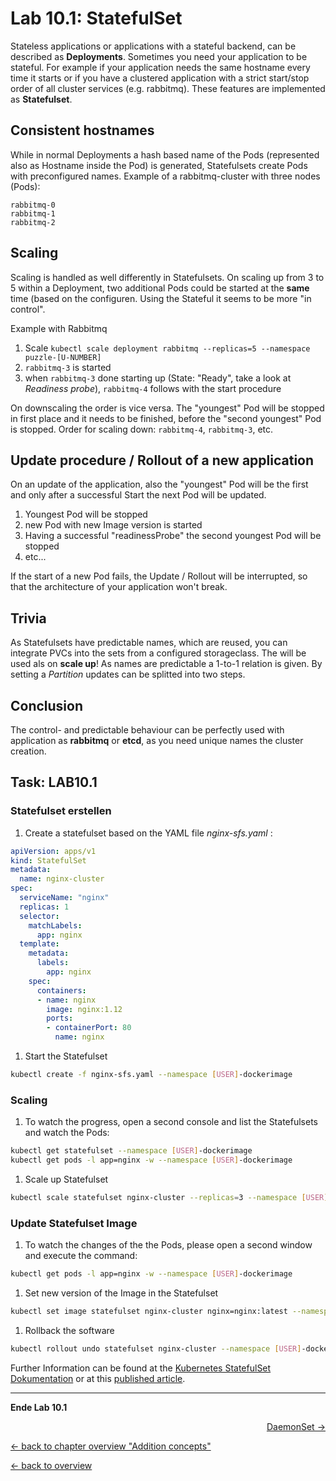 # Lab 10.1: StatefulSet

Stateless applications or applications with a stateful backend, can be described as **Deployments**. Sometimes you need your application to be stateful.
For example if your application needs the same hostname every time it starts or if you have a clustered application with a strict start/stop order of all cluster services (e.g. rabbitmq).
These features are implemented as **Statefulset**.

## Consistent hostnames
While in normal Deployments a hash based name of the Pods (represented also as Hostname inside the Pod) is generated, Statefulsets create Pods with preconfigured names.
Example of a rabbitmq-cluster with three nodes (Pods):

```
rabbitmq-0
rabbitmq-1
rabbitmq-2
```

## Scaling
Scaling is handled as well differently in Statefulsets.
On scaling up from 3 to 5 within a Deployment, two additional Pods could be started at the __same__ time (based on the configuren. Using the Stateful it seems to be more "in control".

Example with Rabbitmq

1. Scale `kubectl scale deployment rabbitmq --replicas=5 --namespace puzzle-[U-NUMBER]`
1. `rabbitmq-3` is started
1. when `rabbitmq-3` done starting up (State: "Ready", take a look at _Readiness probe_), `rabbitmq-4` follows with the start procedure

On downscaling the order is vice versa. The "youngest" Pod will be stopped in first place and it needs to be finished, before the "second youngest" Pod is stopped.
Order for scaling down: `rabbitmq-4`, `rabbitmq-3`, etc.



## Update procedure / Rollout of a new application
On an update of the application, also the "youngest" Pod will be the first and only after a successful Start the next Pod will be updated.

1. Youngest Pod will be stopped
1. new Pod with new Image version is started
1. Having a successful "readinessProbe" the second youngest Pod will be stopped
1. etc...

If the start of a new Pod fails, the Update / Rollout will be interrupted, so that the architecture of your application won't break.

## Trivia
As Statefulsets have predictable names, which are reused, you can integrate PVCs into the sets from a configured storageclass. The will be used als on **scale up**!
As names are predictable a 1-to-1 relation is given. 
By setting a _Partition_ updates can be splitted into two steps.

## Conclusion
The control- and predictable behaviour can be perfectly used with application as __rabbitmq__ or __etcd__, as you need unique names the cluster creation.




## Task: LAB10.1

### Statefulset erstellen
1. Create a statefulset based on the YAML file _nginx-sfs.yaml_ :
```YAML
apiVersion: apps/v1
kind: StatefulSet
metadata:
  name: nginx-cluster
spec:
  serviceName: "nginx"
  replicas: 1
  selector:
    matchLabels:
      app: nginx
  template:
    metadata:
      labels:
        app: nginx
    spec:
      containers:
      - name: nginx
        image: nginx:1.12
        ports:
        - containerPort: 80
          name: nginx
```

1. Start the Statefulset
```bash
kubectl create -f nginx-sfs.yaml --namespace [USER]-dockerimage
```

### Scaling

1. To watch the progress, open a second console and list the Statefulsets and watch the Pods:

```bash
kubectl get statefulset --namespace [USER]-dockerimage
kubectl get pods -l app=nginx -w --namespace [USER]-dockerimage
```

1. Scale up Statefulset
```bash
kubectl scale statefulset nginx-cluster --replicas=3 --namespace [USER]-dockerimage
```

### Update Statefulset Image

1. To watch the changes of the the Pods, please open a second window and execute the command:
```bash
kubectl get pods -l app=nginx -w --namespace [USER]-dockerimage
```

1. Set new version of the Image in the Statefulset
```bash
kubectl set image statefulset nginx-cluster nginx=nginx:latest --namespace [USER]-dockerimage
```

1. Rollback the software
```bash
kubectl rollout undo statefulset nginx-cluster --namespace [USER]-dockerimage
```

Further Information can be found at the [Kubernetes StatefulSet Dokumentation](https://kubernetes.io/docs/concepts/workloads/controllers/statefulset/) or at this [published article](https://opensource.com/article/17/2/stateful-applications).


---

**Ende Lab 10.1**

<p width="100px" align="right"><a href="10_2_daemonset.md">DaemonSet →</a></p>

[← back to chapter overview "Addition concepts"](10_additional_concepts.md)

[← back to overview](../README.md)

